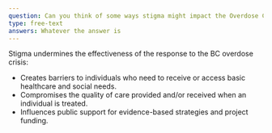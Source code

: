 ```yaml
---
question: Can you think of some ways stigma might impact the Overdose Crisis in the relations between PWUS and Health institutions?
type: free-text
answers: Whatever the answer is
---
```

<!--- This is where the rich feedback goes -->
<markdown-image src="images/graph-placeholder-dark.svg"></markdown-image>

Stigma undermines the effectiveness of the response to the BC overdose crisis:
- Creates barriers to individuals who need to receive or access basic healthcare and social needs.
- Compromises the quality of care provided and/or received when an individual is treated.
- Influences public support for evidence-based strategies and project funding.
